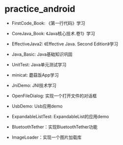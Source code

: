 # practice_android

* FirstCode_Book: 《第一行代码》学习

* CoreJava_Book: 《Java核心技术.卷1》学习

* EffectiveJava2: 《Effective Java. Second Edition》学习

* Java_Basic: Java基础知识巩固

* UnitTest: Java单元测试学习

* minicat: 蘑菇饭App学习

* JniDemo: JNI技术学习

* OpenFileDialog: 实现一个打开文件的对话框

* UsbDemo: Usb应用demo

* ExpandableListTest: ExpandableList的应用demo

* BluetoothTether：实现BluetoothTether功能

* ImageLoader：实现一个图片加载库

